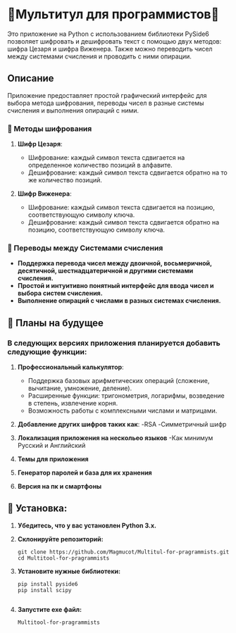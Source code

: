 # 👾Мультитул для программистов👾

Это приложение на Python с использованием библиотеки PySide6 позволяет шифровать и дешифровать текст с помощью двух методов: шифра Цезаря и шифра Виженера. Также можно переводить чисел между системами счисления и проводить с ними опирации.

## Описание

Приложение предоставляет простой графический интерфейс для выбора метода шифрования, переводы чисел в разные системы счисления и выполнения опираций с ними.

### 🔏 Методы шифрования

1. **Шифр Цезаря**:
   - Шифрование: каждый символ текста сдвигается на определенное количество позиций в алфавите.
   - Дешифрование: каждый символ текста сдвигается обратно на то же количество позиций.

2. **Шифр Виженера**:
   - Шифрование: каждый символ текста сдвигается на позицию, соответствующую символу ключа.
   - Дешифрование: каждый символ текста сдвигается обратно на позицию, соответствующую символу ключа.
### 📃 Переводы между Системами счисления
   - **Поддержка перевода чисел между двоичной, восьмеричной, десятичной, шестнадцатеричной и другими системами счисления.**
   - **Простой и интуитивно понятный интерфейс для ввода чисел и выбора систем счисления.**
   - **Выполнение опираций с числами в разных системах счисления.**
   
## 🌠 Планы на будущее

### В следующих версиях приложения планируется добавить следующие функции:

1. **Профессиональный калькулятор**:
   - Поддержка базовых арифметических операций (сложение, вычитание, умножение, деление).
   - Расширенные функции: тригонометрия, логарифмы, возведение в степень, извлечение корня.
   - Возможность работы с комплексными числами и матрицами.
2. **Добавление других шифров таких как**:
   -RSA
   -Симметричный шифр
   
4. **Локализация приложения на нескольео языков**
   -Как минимум Русский и Английский
5. **Темы для приложения**
6. **Генератор паролей и база для их хранения**
7. **Версия на пк и смартфоны**

## 🚀 Установка:

1. **Убедитесь, что у вас установлен Python 3.x.**
   
2. **Склонируйте репозиторий:**
   
   ```
   git clone https://github.com/Magmucot/Multitul-for-pragrammists.git
   cd Multitool-for-pragrammists
   
4. **Установите нужные библиотеки:**
   
   ```
   pip install pyside6
   pip install scipy
     
5. **Запустите exe файл:**
   
   ```
   Multitool-for-pragrammists

